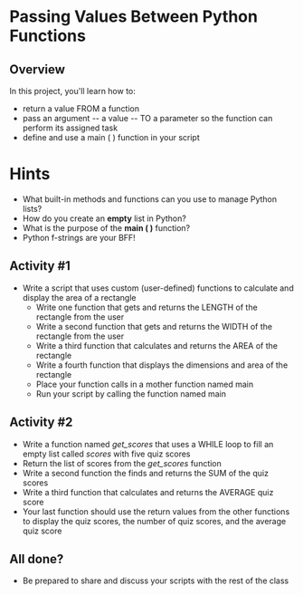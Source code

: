 # Passing Values Between Python Functions

## Overview

In this project, you'll learn how to:

 - return a value FROM a function
 - pass an argument -- a value -- TO a parameter so the function can perform its assigned task
 - define and use a main ( ) function in your script

 # Hints

 * What built-in methods and functions can you use to manage Python lists?
 * How do you create an **empty** list in Python?
 * What is the purpose of the **main ( )** function?
 * Python f-strings are your BFF!

## Activity #1
* Write a script that uses custom (user-defined) functions to calculate and display the area of a rectangle
    * Write one function that gets and returns the LENGTH of the rectangle from the user
    * Write a second function that gets and returns the WIDTH of the rectangle from the user
    * Write a third function that calculates and returns the AREA of the rectangle
    * Write a fourth function that displays the dimensions and area of the rectangle
    * Place your function calls in a mother function named main
    * Run your script by calling the function named main


 
## Activity #2
 - Write a function named _get_scores_ that uses a WHILE loop to fill an empty list called _scores_ with five quiz scores
 - Return the list of scores from the _get_scores_ function
 - Write a second function the finds and returns the SUM of the quiz scores
 - Write a third function that calculates and returns the AVERAGE quiz score
 - Your last function should use the return values from the other functions to display the quiz scores, the number of quiz scores, and the average quiz score

## All done?

 - Be prepared to share and discuss your scripts with the rest of the class




